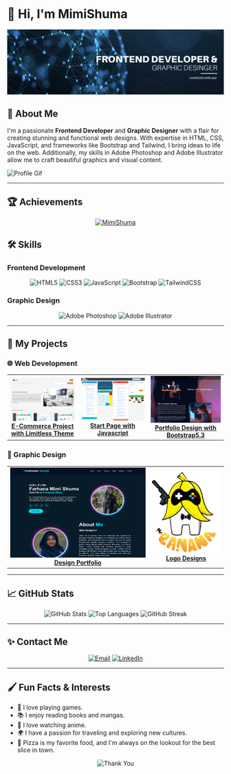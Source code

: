# 👋 Hi, I'm MimiShuma

![Banner](https://github.com/MimiShuma/MimiShuma/blob/56d10b112529dcdafdcae8238def6e62198d7192/images/banner.png)

## 🎨 About Me
I'm a passionate **Frontend Developer** and **Graphic Designer** with a flair for creating stunning and functional web designs. With expertise in HTML, CSS, JavaScript, and frameworks like Bootstrap and Tailwind, I bring ideas to life on the web. Additionally, my skills in Adobe Photoshop and Adobe Illustrator allow me to craft beautiful graphics and visual content.

![Profile Gif](https://raw.githubusercontent.com/Mangeshrex/dotfiles/main/etc/cat.gif)

---

## 🏆 Achievements
<p align="center"> <a href="https://github.com/ryo-ma/github-profile-trophy"><img src="https://github-profile-trophy.vercel.app/?username=MimiShuma" alt="MimiShuma" /></a> </p>

## 🛠 Skills

### Frontend Development
<p align="center">
  <img src="https://img.icons8.com/color/48/000000/html-5.png" alt="HTML5"/>
  <img src="https://img.icons8.com/color/48/000000/css3.png" alt="CSS3"/>
  <img src="https://img.icons8.com/color/48/000000/javascript.png" alt="JavaScript"/>
  <img src="https://img.icons8.com/color/48/000000/bootstrap.png" alt="Bootstrap"/>
  <img src="https://img.icons8.com/color/48/000000/tailwindcss.png" alt="TailwindCSS"/>
</p>

### Graphic Design
<p align="center">
  <img src="https://img.icons8.com/color/48/000000/adobe-photoshop.png" alt="Adobe Photoshop"/>
  <img src="https://img.icons8.com/color/48/000000/adobe-illustrator.png" alt="Adobe Illustrator"/>
</p>

---

## 🚀 My Projects

### 🌐 Web Development
<table>
  <tr>
    <td align="center">
      <a href="https://themeist-ecommerce.netlify.app/">
        <img src="https://github.com/MimiShuma/MimiShuma/blob/43cda294802e4f5514bd1ce910801776b346bf20/images/themeist2.png" alt="Project 1"/><br>
        <strong>E-Commerce Project with Limitless Theme</strong>
      </a>
    </td>
    <td align="center">
      <a href="https://startpagelimitless.netlify.app/">
        <img src="https://github.com/MimiShuma/MimiShuma/blob/41b00282d33c5222d8a4dbf6d7257a2e64e26f71/images/startpage.png" alt="Project 2"/><br>
        <strong>Start Page with Javascript</strong>
      </a>
    </td>
    <td align="center">
      <a href="https://shumamimi.netlify.app/">
        <img src="https://github.com/MimiShuma/MimiShuma/blob/e392ad16236d574cb8bba314a0ab770dfccdbc10/images/protfolio.png" alt="Project 3"/><br>
        <strong>Portfolio Design with Bootstrap5.3</strong>
      </a>
    </td>
  </tr>
</table>

### 🎨 Graphic Design
<table>
  <tr>
    <td align="center">
      <a href="https://code002.netlify.app/">
        <img src="https://github.com/MimiShuma/MimiShuma/blob/19d27b521d6564eb981c32341f10f2ecde9be7bc/images/portfolio-design.png" alt="Design Portfolio"/><br>
        <strong>Design Portfolio</strong>
      </a>
    </td>
    <td align="center">
      <a href="#">
        <img src="https://github.com/MimiShuma/MimiShuma/blob/e7e1cbe2cd6dd2acdae76f93430a35af328d75d1/images/MR-BANANA.png" alt="Logo Designs"/><br>
        <strong>Logo Designs</strong>
      </a>
    </td>
  </tr>
</table>

---

## 📈 GitHub Stats
<p align="center">
  <img src="https://github-readme-stats.vercel.app/api?username=MimiShuma&show_icons=true&theme=radical" alt="GitHub Stats">
  <img src="https://github-readme-stats.vercel.app/api/top-langs/?username=MimiShuma&layout=compact&theme=radical" alt="Top Languages">
  <img src="https://github-readme-streak-stats.herokuapp.com/?user=MimiShuma&theme=radical" alt="GitHub Streak">
</p>

---

## ✨ Contact Me
<p align="center">
  <a href="mailto:shuma.ttt@gmail.com"><img src="https://img.icons8.com/fluent/48/000000/email.png" alt="Email"/></a>
  <a href="https://www.linkedin.com/in/itz-mimi"><img src="https://img.icons8.com/color/48/000000/linkedin.png" alt="LinkedIn"/></a>
</p>

---

## 🖌️ Fun Facts & Interests
- 🎸 I love playing games.
- 📚 I enjoy reading books and mangas.
- 🎥 I love watching anime.
- 🌍 I have a passion for traveling and exploring new cultures.
- 🍕 Pizza is my favorite food, and I'm always on the lookout for the best slice in town.

<p align="center">
  <img src="https://media.giphy.com/media/j2pOGeGYKe2xCCKwfi/giphy.gif" alt="Thank You">
</p>
